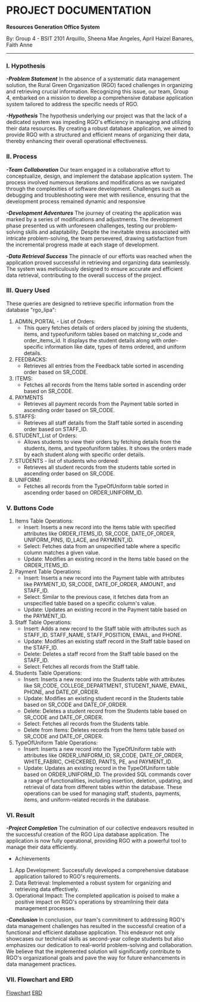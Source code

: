 # PROJECT DOCUMENTATION
**Resources Generation Office System**

By: Group 4 - BSIT 2101
Arquillo, Sheena Mae
Angeles, April Haizel
Banares, Faith Anne

----------------------------------------
### I. Hypothesis
___-Problem Statement___
In the absence of a systematic data management solution, the Rural Green Organization (RGO) faced
challenges in organizing and retrieving crucial information. Recognizing this issue, our team, Group
4, embarked on a mission to develop a comprehensive database application system tailored to
address the specific needs of RGO.

___-Hypothesis___
The hypothesis underlying our project was that the lack of a dedicated system was impeding RGO's
efficiency in managing and utilizing their data resources. By creating a robust database application,
we aimed to provide RGO with a structured and efficient means of organizing their data, thereby
enhancing their overall operational effectiveness.

### II. Process
___-Team Collaboration___
Our team engaged in a collaborative effort to conceptualize, design, and implement the database
application system. The process involved numerous iterations and modifications as we navigated
through the complexities of software development. Challenges such as debugging and
troubleshooting were met with resilience, ensuring that the development process remained
dynamic and responsive

___-Development Adventures___
The journey of creating the application was marked by a series of modifications and adjustments.
The development phase presented us with unforeseen challenges, testing our problem-solving
skills and adaptability. Despite the inevitable stress associated with intricate problem-solving, the
team persevered, drawing satisfaction from the incremental progress made at each stage of
development.


___-Data Retrieval Success___
The pinnacle of our efforts was reached when the application proved successful in retrieving and
organizing data seamlessly. The system was meticulously designed to ensure accurate and efficient
data retrieval, contributing to the overall success of the project.


### III.  Query Used
These queries are designed to retrieve specific information from the database "rgo_lipa":

1. ADMIN_PORTAL - List of Orders:
	- This query fetches details of orders placed by joining the students, items, and typeofuniform tables
based on matching sr_code and order_items_id. It displays the student details along with order-specific
information like date, types of items ordered, and uniform details.
2. FEEDBACKS:
	- Retrieves all entries from the Feedback table sorted in ascending order based on SR_CODE.
3. ITEMS:
	- Fetches all records from the Items table sorted in ascending order based on SR_CODE.
4. PAYMENTS
	- Retrieves all payment records from the Payment table sorted in ascending order based on SR_CODE.
5. STAFFS:
	- Retrieves all staff details from the Staff table sorted in ascending order based on STAFF_ID.
6. STUDENT_List of Orders:
	- Allows students to view their orders by fetching details from the students, items, and typeofuniform
tables. It shows the orders made by each student along with specific order details.
7. STUDENTS - list of students who ordered:
	- Retrieves all student records from the students table sorted in ascending order based on SR_CODE.
8. UNIFORM:
	- Fetches all records from the TypeOfUniform table sorted in ascending order based on
ORDER_UNIFORM_ID.


### V. Buttons Code

1. Items Table Operations:
	- Insert:
 Inserts a new record into the Items table with specified attributes like ORDER_ITEMS_ID,
SR_CODE, DATE_OF_ORDER, UNIFORM_PINS, ID_LACE, and PAYMENT_ID.
	- Select:
Fetches data from an unspecified table where a specific column matches a given value.
	- Update:
Modifies an existing record in the Items table based on the ORDER_ITEMS_ID.
2. Payment Table Operations:
	- Insert: Inserts a new record into the Payment table with attributes like PAYMENT_ID, SR_CODE,
DATE_OF_ORDER, AMOUNT, and STAFF_ID.
	- Select:
 Similar to the previous case, it fetches data from an unspecified table based on a specific column's
value.
	- Update:
 Updates an existing record in the Payment table based on the PAYMENT_ID.
3. Staff Table Operations:
	- Insert:
Adds a new record to the Staff table with attributes such as STAFF_ID, STAFF_NAME,
STAFF_POSITION, EMAIL, and PHONE.
	- Update:
 Modifies an existing staff record in the Staff table based on the STAFF_ID.
	- Delete:
 Deletes a staff record from the Staff table based on the STAFF_ID.
	- Select:
Fetches all records from the Staff table.
4. Students Table Operations:
	- Insert:
 Inserts a new record into the Students table with attributes like SR_CODE,
COLLEGE_DEPARTMENT, STUDENT_NAME, EMAIL, PHONE, and DATE_OF_ORDER.
	- Update:
Modifies an existing student record in the Students table based on SR_CODE and
DATE_OF_ORDER.
	- Delete:
Deletes a student record from the Students table based on SR_CODE and DATE_OF_ORDER.
	- Select:
 Fetches all records from the Students table.
	- Delete from Items:
 Deletes records from the Items table based on SR_CODE and DATE_OF_ORDER.
5. TypeOfUniform Table Operations:
	- Insert:
 Inserts a new record into the TypeOfUniform table with attributes like ORDER_UNIFORM_ID,
SR_CODE, DATE_OF_ORDER, WHITE_FABRIC, CHECKERED, PANTS, PE, and PAYMENT_ID.
	- Update:
 Updates an existing record in the TypeOfUniform table based on ORDER_UNIFORM_ID.
The provided SQL commands cover a range of functionalities, including insertion, deletion,
updating, and retrieval of data from different tables within the database. These operations can be
used for managing staff, students, payments, items, and uniform-related records in the database.

### VI. Result
___-Project Completion___
The culmination of our collective endeavors resulted in the successful creation of the RGO Lipa
database application. The application is now fully operational, providing RGO with a powerful tool
to manage their data efficiently.

- Achievements
1. App Development: Successfully developed a comprehensive database application tailored
to RGO's requirements.
2. Data Retrieval: Implemented a robust system for organizing and retrieving data effectively.
3. Operational Impact: The completed application is poised to make a positive impact on
RGO's operations by streamlining their data management processes.

___-Conclusion___
In conclusion, our team's commitment to addressing RGO's data management challenges has
resulted in the successful creation of a functional and efficient database application. This endeavor
not only showcases our technical skills as second-year college students but also emphasizes our
dedication to real-world problem-solving and collaboration. We believe that the implemented
solution will significantly contribute to RGO's organizational goals and pave the way for future
enhancements in data management practices.

### VII. Flowchart and ERD
[Flowchart](https://drive.google.com/file/d/1jzfBrCtnLlm6DJeCTgt00sZ7vTAsYsuJ/view?usp=sharing)
[ERD](https://drive.google.com/file/d/1t0M9dmYSzVfEogpwSJdRJbrU_1lZPcgt/view?usp=sharing)

